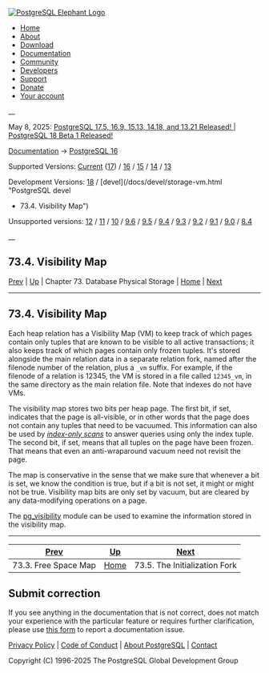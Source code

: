 [ ![PostgreSQL Elephant Logo](/media/img/about/press/elephant.png) ](/)

  * [Home](/ "Home")
  * [About](/about/ "About")
  * [Download](/download/ "Download")
  * [Documentation](/docs/ "Documentation")
  * [Community](/community/ "Community")
  * [Developers](/developer/ "Developers")
  * [Support](/support/ "Support")
  * [Donate](/about/donate/ "Donate")
  * [Your account](/account/ "Your account")

__

May 8, 2025: [ PostgreSQL 17.5, 16.9, 15.13, 14.18, and 13.21 Released! ](/about/news/postgresql-175-169-1513-1418-and-1321-released-3072/) | [ PostgreSQL 18 Beta 1 Released! ](/about/news/postgresql-18-beta-1-released-3070/)

[Documentation](/docs/ "Documentation") -> [PostgreSQL
16](/docs/16/index.html)

Supported Versions: [Current](/docs/current/storage-vm.html "PostgreSQL 17 -
73.4. Visibility Map") ([17](/docs/17/storage-vm.html "PostgreSQL 17 -
73.4. Visibility Map")) / [16](/docs/16/storage-vm.html "PostgreSQL 16 -
73.4. Visibility Map") / [15](/docs/15/storage-vm.html "PostgreSQL 15 -
73.4. Visibility Map") / [14](/docs/14/storage-vm.html "PostgreSQL 14 -
73.4. Visibility Map") / [13](/docs/13/storage-vm.html "PostgreSQL 13 -
73.4. Visibility Map")

Development Versions: [18](/docs/18/storage-vm.html "PostgreSQL 18 -
73.4. Visibility Map") / [devel](/docs/devel/storage-vm.html "PostgreSQL devel
- 73.4. Visibility Map")

Unsupported versions: [12](/docs/12/storage-vm.html "PostgreSQL 12 -
73.4. Visibility Map") / [11](/docs/11/storage-vm.html "PostgreSQL 11 -
73.4. Visibility Map") / [10](/docs/10/storage-vm.html "PostgreSQL 10 -
73.4. Visibility Map") / [9.6](/docs/9.6/storage-vm.html "PostgreSQL 9.6 -
73.4. Visibility Map") / [9.5](/docs/9.5/storage-vm.html "PostgreSQL 9.5 -
73.4. Visibility Map") / [9.4](/docs/9.4/storage-vm.html "PostgreSQL 9.4 -
73.4. Visibility Map") / [9.3](/docs/9.3/storage-vm.html "PostgreSQL 9.3 -
73.4. Visibility Map") / [9.2](/docs/9.2/storage-vm.html "PostgreSQL 9.2 -
73.4. Visibility Map") / [9.1](/docs/9.1/storage-vm.html "PostgreSQL 9.1 -
73.4. Visibility Map") / [9.0](/docs/9.0/storage-vm.html "PostgreSQL 9.0 -
73.4. Visibility Map") / [8.4](/docs/8.4/storage-vm.html "PostgreSQL 8.4 -
73.4. Visibility Map")

__

73.4. Visibility Map  
---  
[Prev](storage-fsm.html "73.3. Free Space Map")  | [Up](storage.html "Chapter 73. Database Physical Storage") | Chapter 73. Database Physical Storage | [Home](index.html "PostgreSQL 16.9 Documentation") |  [Next](storage-init.html "73.5. The Initialization Fork")  
  
* * *

## 73.4. Visibility Map #

Each heap relation has a Visibility Map (VM) to keep track of which pages
contain only tuples that are known to be visible to all active transactions;
it also keeps track of which pages contain only frozen tuples. It's stored
alongside the main relation data in a separate relation fork, named after the
filenode number of the relation, plus a `_vm` suffix. For example, if the
filenode of a relation is 12345, the VM is stored in a file called `12345_vm`,
in the same directory as the main relation file. Note that indexes do not have
VMs.

The visibility map stores two bits per heap page. The first bit, if set,
indicates that the page is all-visible, or in other words that the page does
not contain any tuples that need to be vacuumed. This information can also be
used by [_index-only scans_](indexes-index-only-scans.html "11.9. Index-Only
Scans and Covering Indexes") to answer queries using only the index tuple. The
second bit, if set, means that all tuples on the page have been frozen. That
means that even an anti-wraparound vacuum need not revisit the page.

The map is conservative in the sense that we make sure that whenever a bit is
set, we know the condition is true, but if a bit is not set, it might or might
not be true. Visibility map bits are only set by vacuum, but are cleared by
any data-modifying operations on a page.

The [pg_visibility](pgvisibility.html "F.36. pg_visibility — visibility map
information and utilities") module can be used to examine the information
stored in the visibility map.

* * *

[Prev](storage-fsm.html "73.3. Free Space Map")  | [Up](storage.html "Chapter 73. Database Physical Storage") |  [Next](storage-init.html "73.5. The Initialization Fork")  
---|---|---  
73.3. Free Space Map  | [Home](index.html "PostgreSQL 16.9 Documentation") |  73.5. The Initialization Fork  
  
## Submit correction

If you see anything in the documentation that is not correct, does not match
your experience with the particular feature or requires further clarification,
please use [this form](/account/comments/new/16/storage-vm.html/) to report a
documentation issue.

[Privacy Policy](/about/privacypolicy) | [Code of Conduct](/about/policies/coc/) | [About PostgreSQL](/about/) | [Contact](/about/contact/)  

Copyright (C) 1996-2025 The PostgreSQL Global Development Group

